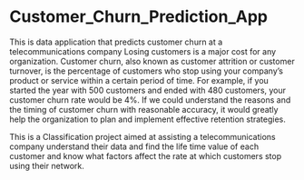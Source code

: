 # Customer_Churn_Prediction_App
This is data application that predicts customer churn at a telecommunications company
Losing customers is a major cost for any organization. Customer churn, also known as customer attrition or customer turnover, is the percentage of customers who stop using your company’s product or service within a certain period of time.
For example, if you started the year with 500 customers and ended with 480 customers, your customer churn rate would be 4%.
If we could understand the reasons and the timing of customer churn with reasonable accuracy, it would greatly help the organization to plan and implement effective retention strategies.

This is a Classification project aimed at assisting a telecommunications company understand their data and find the life time value of each customer and know what factors affect the rate at which customers stop using their network.
    
